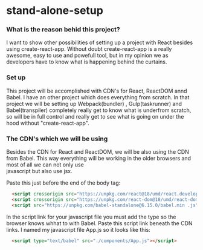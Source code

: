 # stand-alone-setup

### What is the reason behid this project?
I want to show other possibilities of setting up a project with React besides using create-react-app.
Without doubt create-react-app is a really awesome, easy to use and powefull tool, but in my opinion 
we as developers have to know what is happening behind the curtains. 

### Set up
This project will be accomplished with CDN's for React, ReactDOM annd Babel. I have an other project
which does everything from scratch. In that project we will be setting up Webpack(bundler) 
, Gulp(taskrunner) and Babel(transpiler) completely really get to know what is underfrom scratch, 
so will be in full control and really get to see what is going on under the hood without "create-react-app".

### The CDN's which we will be using
Besides the CDN for React and ReactDOM, we will be also using the CDN from Babel.
This way everything will be working in the older browsers and most of all we can not only use  
javascript but  also use jsx.

Paste this just before the end of the body tag:

```HTML
  <script crossorigin src="https://unpkg.com/react@18/umd/react.development.js"></script>
  <script crossorigin src="https://unpkg.com/react-dom@18/umd/react-dom.development.js"></script>
  <script src="https://unpkg.com/babel-standalone@6.15.0/babel.min .js"></script>
```

In the script link for your javascript file you must add the type so the browser knows whhat to with Babel.
Paste this script link beneath the CDN links.
I named my javascript file App.js so it looks like this:

```HTML
  <script type="text/babel" src="./components/App.js"></script>
```

